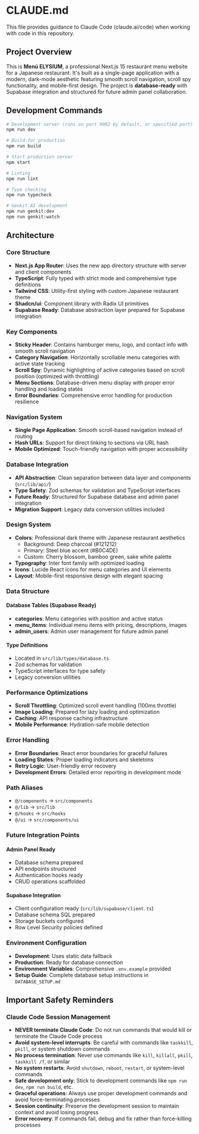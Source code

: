 # CLAUDE.md

This file provides guidance to Claude Code (claude.ai/code) when working with code in this repository.

## Project Overview

This is **Menú ELYSIUM**, a professional Next.js 15 restaurant menu website for a Japanese restaurant. It's built as a single-page application with a modern, dark-mode aesthetic featuring smooth scroll navigation, scroll spy functionality, and mobile-first design. The project is **database-ready** with Supabase integration and structured for future admin panel collaboration.

## Development Commands

```bash
# Development server (runs on port 9002 by default, or specified port)
npm run dev

# Build for production
npm run build

# Start production server
npm start

# Linting
npm run lint

# Type checking
npm run typecheck

# Genkit AI development
npm run genkit:dev
npm run genkit:watch
```

## Architecture

### Core Structure
- **Next.js App Router**: Uses the new app directory structure with server and client components
- **TypeScript**: Fully typed with strict mode and comprehensive type definitions
- **Tailwind CSS**: Utility-first styling with custom Japanese restaurant theme
- **Shadcn/ui**: Component library with Radix UI primitives
- **Supabase Ready**: Database abstraction layer prepared for Supabase integration

### Key Components
- **Sticky Header**: Contains hamburger menu, logo, and contact info with smooth scroll navigation
- **Category Navigation**: Horizontally scrollable menu categories with active state tracking
- **Scroll Spy**: Dynamic highlighting of active categories based on scroll position (optimized with throttling)
- **Menu Sections**: Database-driven menu display with proper error handling and loading states
- **Error Boundaries**: Comprehensive error handling for production resilience

### Navigation System
- **Single Page Application**: Smooth scroll-based navigation instead of routing
- **Hash URLs**: Support for direct linking to sections via URL hash
- **Mobile Optimized**: Touch-friendly navigation with proper accessibility

### Database Integration
- **API Abstraction**: Clean separation between data layer and components (`src/lib/api/`)
- **Type Safety**: Zod schemas for validation and TypeScript interfaces
- **Future Ready**: Structured for Supabase database and admin panel integration
- **Migration Support**: Legacy data conversion utilities included

### Design System
- **Colors**: Professional dark theme with Japanese restaurant aesthetics
  - Background: Deep charcoal (#121212)
  - Primary: Steel blue accent (#B0C4DE)  
  - Custom: Cherry blossom, bamboo green, sake white palette
- **Typography**: Inter font family with optimized loading
- **Icons**: Lucide React icons for menu categories and UI elements
- **Layout**: Mobile-first responsive design with elegant spacing

### Data Structure

#### Database Tables (Supabase Ready)
- **categories**: Menu categories with position and active status
- **menu_items**: Individual menu items with pricing, descriptions, images
- **admin_users**: Admin user management for future admin panel

#### Type Definitions
- Located in `src/lib/types/database.ts`
- Zod schemas for validation
- TypeScript interfaces for type safety
- Legacy conversion utilities

### Performance Optimizations
- **Scroll Throttling**: Optimized scroll event handling (100ms throttle)
- **Image Loading**: Prepared for lazy loading and optimization
- **Caching**: API response caching infrastructure
- **Mobile Performance**: Hydration-safe mobile detection

### Error Handling
- **Error Boundaries**: React error boundaries for graceful failures
- **Loading States**: Proper loading indicators and skeletons
- **Retry Logic**: User-friendly error recovery
- **Development Errors**: Detailed error reporting in development mode

### Path Aliases
- `@/components` → `src/components`
- `@/lib` → `src/lib`
- `@/hooks` → `src/hooks`
- `@/ui` → `src/components/ui`

### Future Integration Points

#### Admin Panel Ready
- Database schema prepared
- API endpoints structured
- Authentication hooks ready
- CRUD operations scaffolded

#### Supabase Integration
- Client configuration ready (`src/lib/supabase/client.ts`)
- Database schema SQL prepared
- Storage buckets configured
- Row Level Security policies defined

### Environment Configuration
- **Development**: Uses static data fallback
- **Production**: Ready for database connection
- **Environment Variables**: Comprehensive `.env.example` provided
- **Setup Guide**: Complete database setup instructions in `DATABASE_SETUP.md`

## Important Safety Reminders

### Claude Code Session Management
- **NEVER terminate Claude Code**: Do not run commands that would kill or terminate the Claude Code process
- **Avoid system-level interrupts**: Be careful with commands like `taskkill`, `pkill`, or system shutdown commands
- **No process termination**: Never use commands like `kill`, `killall`, `pkill`, `taskkill /f`, or similar
- **No system restarts**: Avoid `shutdown`, `reboot`, `restart`, or system-level commands
- **Safe development only**: Stick to development commands like `npm run dev`, `npm run build`, etc.
- **Graceful operations**: Always use proper development commands and avoid force-terminating processes
- **Session continuity**: Preserve the development session to maintain context and avoid losing progress
- **Error recovery**: If commands fail, debug and fix rather than force-killing processes
